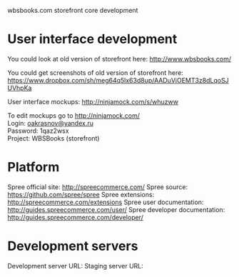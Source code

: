 wbsbooks.com storefront core development

User interface development
===================
You could look at old version of storefront here: http://www.wbsbooks.com/

You could get screenshots of old version of storefront here: https://www.dropbox.com/sh/meg64q5lx63d8up/AADuVjOEMT3z8dLqoSJUVhpKa

User interface mockups: http://ninjamock.com/s/whuzww

To edit mockups go to http://ninjamock.com/<br/>
Login: oakrasnov@yandex.ru<br/>
Password: 1qaz2wsx<br/>
Project: WBSBooks (storefront)

Platform
===================
Spree official site: http://spreecommerce.com/
Spree source: https://github.com/spree/spree
Spree extensions: http://spreecommerce.com/extensions
Spree user documentation: http://guides.spreecommerce.com/user/
Spree developer documentation: http://guides.spreecommerce.com/developer/

Development servers
===================
Development server URL: 
Staging server URL: 
